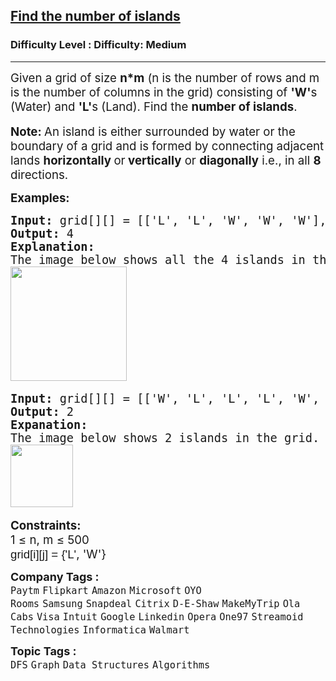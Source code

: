 <h2><a href="https://www.geeksforgeeks.org/problems/find-the-number-of-islands/1?page=1&status=solved&sortBy=submissions">Find the number of islands</a></h2><h3>Difficulty Level : Difficulty: Medium</h3><hr><div class="problems_problem_content__Xm_eO"><p><span style="font-size: 14pt;">Given a grid of size <strong>n*m</strong> (n is the number of rows and m is the number of columns in the grid) consisting of <strong>'W'</strong>s (Water) and <strong>'L'</strong>s (Land). Find the <strong>number of islands</strong>.</span><br><br><span style="font-size: 14pt;"><strong>Note:&nbsp;</strong>An island is either surrounded by water or the boundary of a grid and is formed by connecting adjacent lands <strong>horizontally </strong>or<strong> vertically</strong> or <strong>diagonally</strong> i.e., in all <strong>8</strong> directions.</span></p>
<p><span style="font-size: 14pt;"><strong>Examples:</strong></span></p>
<pre><span style="font-size: 14pt;"><strong>Input: </strong>grid[][] = [['L', 'L', 'W', 'W', 'W'], ['W', 'L', 'W', 'W', 'L'], ['L', 'W', 'W', 'L', 'L'], ['W', 'W', 'W', 'W', 'W'], ['L', 'W', 'L', 'L', 'W']]
<strong>Output: </strong>4
<strong>Explanation:
</strong>The image below shows all the 4 islands in the grid.<br><img src="https://media.geeksforgeeks.org/img-practice/prod/addEditProblem/891756/Web/Other/blobid1_1743509451.jpg" width="186" height="183"> </span></pre>
<pre><span style="font-size: 14pt;"><strong>Input: </strong>grid[][] = [['W', 'L', 'L', 'L', 'W', 'W', 'W'], ['W', 'W', 'L', 'L', 'W', 'L', 'W']]
<strong>Output: </strong>2
<strong>Expanation:
</strong>The image below shows 2 islands in the grid.<br><img src="https://media.geeksforgeeks.org/img-practice/prod/addEditProblem/891756/Web/Other/blobid2_1743509488.jpg" height="100"> </span></pre>
<p><span style="font-size: 14pt;"><strong>Constraints:</strong><br>1 ≤ n, m ≤ 500<br><span style="background-color: #ffffff; font-family: Arial; white-space-collapse: preserve;">grid[i][j] = {'L'</span>, 'W'}</span></p></div><p><span style=font-size:18px><strong>Company Tags : </strong><br><code>Paytm</code>&nbsp;<code>Flipkart</code>&nbsp;<code>Amazon</code>&nbsp;<code>Microsoft</code>&nbsp;<code>OYO Rooms</code>&nbsp;<code>Samsung</code>&nbsp;<code>Snapdeal</code>&nbsp;<code>Citrix</code>&nbsp;<code>D-E-Shaw</code>&nbsp;<code>MakeMyTrip</code>&nbsp;<code>Ola Cabs</code>&nbsp;<code>Visa</code>&nbsp;<code>Intuit</code>&nbsp;<code>Google</code>&nbsp;<code>Linkedin</code>&nbsp;<code>Opera</code>&nbsp;<code>One97</code>&nbsp;<code>Streamoid Technologies</code>&nbsp;<code>Informatica</code>&nbsp;<code>Walmart</code>&nbsp;<br><p><span style=font-size:18px><strong>Topic Tags : </strong><br><code>DFS</code>&nbsp;<code>Graph</code>&nbsp;<code>Data Structures</code>&nbsp;<code>Algorithms</code>&nbsp;
